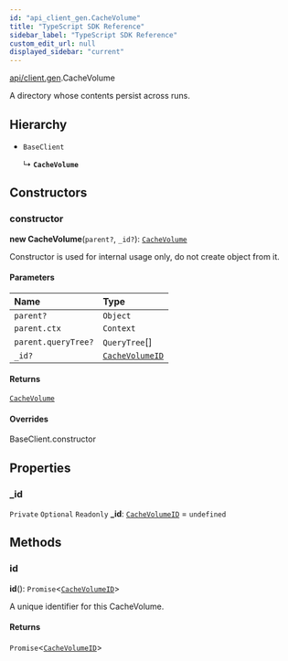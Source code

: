 ```yaml
---
id: "api_client_gen.CacheVolume"
title: "TypeScript SDK Reference"
sidebar_label: "TypeScript SDK Reference"
custom_edit_url: null
displayed_sidebar: "current"
---
```


[api/client.gen](../modules/api_client_gen.md).CacheVolume

A directory whose contents persist across runs.

## Hierarchy

- `BaseClient`

  ↳ **`CacheVolume`**

## Constructors

### constructor

**new CacheVolume**(`parent?`, `_id?`): [`CacheVolume`](api_client_gen.CacheVolume.md)

Constructor is used for internal usage only, do not create object from it.

#### Parameters

| Name | Type |
| :------ | :------ |
| `parent?` | `Object` |
| `parent.ctx` | `Context` |
| `parent.queryTree?` | `QueryTree`[] |
| `_id?` | [`CacheVolumeID`](../modules/api_client_gen.md#cachevolumeid) |

#### Returns

[`CacheVolume`](api_client_gen.CacheVolume.md)

#### Overrides

BaseClient.constructor

## Properties

### \_id

 `Private` `Optional` `Readonly` **\_id**: [`CacheVolumeID`](../modules/api_client_gen.md#cachevolumeid) = `undefined`

## Methods

### id

**id**(): `Promise`\<[`CacheVolumeID`](../modules/api_client_gen.md#cachevolumeid)\>

A unique identifier for this CacheVolume.

#### Returns

`Promise`\<[`CacheVolumeID`](../modules/api_client_gen.md#cachevolumeid)\>
